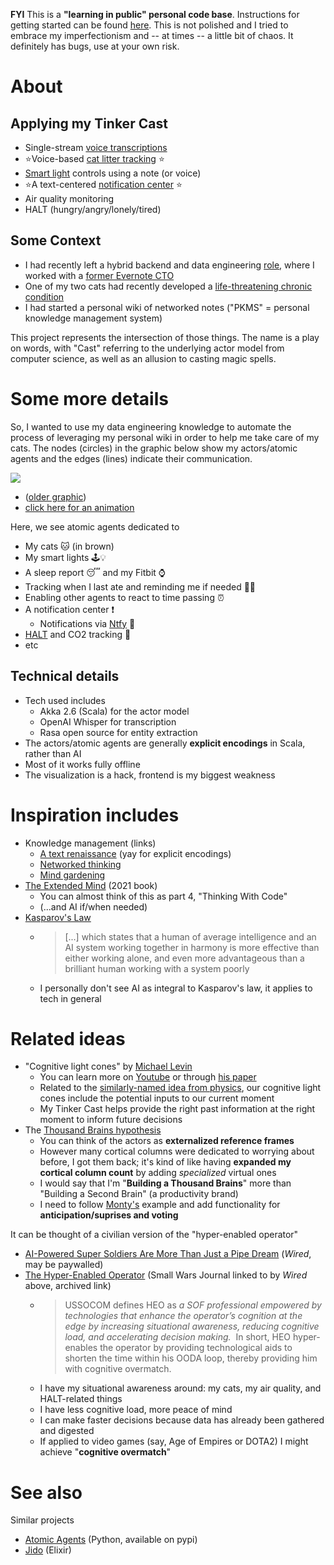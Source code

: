 **FYI** This is a **"learning in public" personal code base**. Instructions for getting started can be found [here](https://github.com/micseydel/tinker-starter-vault/). This is not polished and I tried to embrace my imperfectionism and -- at times -- a little bit of chaos. It definitely has bugs, use at your own risk.

# About

## Applying my Tinker Cast

- Single-stream [voice transcriptions](documentation/Applications%20of%20my%20Tinker%20Cast%20-%20voice%20transcriptions.md)
- ⭐️Voice-based [cat litter tracking](documentation/Applications%20of%20my%20Tinker%20Cast%20-%20cat%20litter%20tracking.md) ⭐️
- [Smart light](documentation/Applications%20of%20my%20Tinker%20Cast%20-%20smart%20lights%20control.md) controls using a note (or voice)
- ⭐️A text-centered [notification center](documentation/Applications%20of%20my%20Tinker%20Cast%20-%20notification%20center.md) ⭐️
- Air quality monitoring
- HALT (hungry/angry/lonely/tired)

## Some Context

- I had recently left a hybrid backend and data engineering [role](https://techblog.livongo.com/etl-from-mongo-to-redshift/), where I worked with a [former Evernote CTO](https://hackernoon.com/livongos-cto-dave-engberg-on-servant-leadership-communicating-with-executive-peers-more-620a2a92b203)
- One of my two cats had recently developed a [life-threatening chronic condition](https://vcahospitals.com/know-your-pet/feline-idiopathic-cystitis)
- I had started a personal wiki of networked notes ("PKMS" = personal knowledge management system)

This project represents the intersection of those things. The name is a play on words, with "Cast" referring to the underlying actor model from computer science, as well as an allusion to casting magic spells.

# Some more details

So, I wanted to use my data engineering knowledge to automate the process of leveraging my personal wiki in order to help me take care of my cats. The nodes (circles) in the graphic below show my actors/atomic agents and the edges (lines) indicate their communication.

![](https://i.imgur.com/on94H7Y.png)
- ([older graphic](https://i.imgur.com/ErAay7m.png))
- [click here for an animation](https://imgur.com/a/extended-mind-visualization-2024-10-20-Hygmvkq)

Here, we see atomic agents dedicated to
- My cats 🐱 (in brown)
- My smart lights 🕹️💡
- A sleep report 😴 and my Fitbit ⌚️
- Tracking when I last ate and reminding me if needed 🫢🥗
- Enabling other agents to react to time passing ⏰
- A notification center ❗️
  - Notifications via [Ntfy](https://ntfy.sh/) 📧
- [HALT](https://health.clevelandclinic.org/halt-hungry-angry-lonely-tired) and CO2 tracking 🛑
- etc

## Technical details

- Tech used includes
  - Akka 2.6 (Scala) for the actor model
  - OpenAI Whisper for transcription
  - Rasa open source for entity extraction
- The actors/atomic agents are generally **explicit encodings** in Scala, rather than AI
- Most of it works fully offline
- The visualization is a hack, frontend is my biggest weakness

# Inspiration includes

- Knowledge management (links)
  - [A text renaissance](https://www.mentalnodes.com/a-text-renaissance) (yay for explicit encodings)
  - [Networked thinking](https://www.appsntips.com/what-is-networked-thinking/)
  - [Mind gardening](https://www.refinery29.com/en-us/2022/04/10953988/mind-gardening-organize-thoughts-increase-productivity)
- [The Extended Mind](https://anniemurphypaul.com/books/the-extended-mind/) (2021 book)
  - You can almost think of this as part 4, "Thinking With Code"
  - (...and AI if/when needed)
- [Kasparov's Law](https://news.northeastern.edu/2024/06/17/garry-kasparov-chess-humans-ai/)
  - > \[...] which states that a human of average intelligence and an AI system working together in harmony is more effective than either working alone, and even more advantageous than a brilliant human working with a system poorly
  - I personally don't see AI as integral to Kasparov's law, it applies to tech in general

# Related ideas

- "Cognitive light cones" by [Michael Levin](https://www.youtube.com/watch?v=WLHO39qvcO4)
  - You can learn more on [Youtube](https://www.youtube.com/watch?v=YnObwxJZpZc) or through [his paper](https://www.frontiersin.org/journals/psychology/articles/10.3389/fpsyg.2019.02688/full)
  - Related to the [similarly-named idea from physics](https://en.wikipedia.org/wiki/Light_cone), our cognitive light cones include the potential inputs to our current moment
  - My Tinker Cast helps provide the right past information at the right moment to inform future decisions
- The [Thousand Brains hypothesis](https://www.numenta.com/resources/books/a-thousand-brains-by-jeff-hawkins/)
  - You can think of the actors as **externalized reference frames**
  - However many cortical columns were dedicated to worrying about before, I got them back; it's kind of like having **expanded my cortical column count** by adding _specialized_ virtual ones
  - I would say that I'm "**Building a Thousand Brains**" more than "Building a Second Brain" (a productivity brand)
  - I need to follow [Monty's](https://github.com/thousandbrainsproject/tbp.monty) example and add functionality for **anticipation/suprises and voting**

It can be thought of a civilian version of the "hyper-enabled operator"
- [AI-Powered Super Soldiers Are More Than Just a Pipe Dream](https://www.wired.com/story/us-military-hyper-enabled-operator/) (_Wired_, may be paywalled)
- [The Hyper-Enabled Operator](https://web.archive.org/web/20241103233351/https://smallwarsjournal.com/jrnl/art/hyper-enabled-operator) (Small Wars Journal linked to by _Wired_ above, archived link)
  - > USSOCOM defines HEO as _a SOF professional empowered by technologies that enhance the operator’s cognition at the edge by increasing situational awareness, reducing cognitive load, and accelerating decision making._  In short, HEO hyper-enables the operator by providing technological aids to shorten the time within his OODA loop, thereby providing him with cognitive overmatch.
  - I have my situational awareness around: my cats, my air quality, and HALT-related things
  - I have less cognitive load, more peace of mind
  - I can make faster decisions because data has already been gathered and digested
  - If applied to video games (say, Age of Empires or DOTA2) I might achieve "**cognitive overmatch**"

# See also

Similar projects
- [Atomic Agents](https://github.com/BrainBlend-AI/atomic-agents) (Python, available on pypi)
- [Jido](https://elixirforum.com/t/jido-a-sdk-for-building-autonomous-agent-systems/68418/5) (Elixir)

